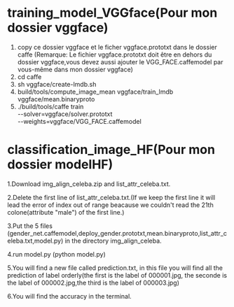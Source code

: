# training_model_VGGface(Pour mon dossier vggface)
1.  copy ce dossier vggface et le ficher vggface.prototxt dans le dossier caffe 
(Remarque: Le fichier vggface.prototxt doit être en dehors du dossier vggface,vous devez aussi ajouter le VGG_FACE.caffemodel par vous-même dans mon dossier vggface)
2.  cd caffe
3.  sh vggface/create-lmdb.sh
4.  build/tools/compute_image_mean vggface/train_lmdb vggface/mean.binaryproto
5.  ./build/tools/caffe train \
    --solver=vggface/solver.prototxt \
    --weights=vggface/VGG_FACE.caffemodel



# classification_image_HF(Pour mon dossier modelHF)
<p> 1.Download img_align_celeba.zip and list_attr_celeba.txt.</p>
<p>2.Delete the first line of list_attr_celeba.txt.(If we keep the first line it will lead the error of index out of range beacause we couldn't read the 21th colone(attribute "male") of the first line.)</p>
<p>3.Put the 5 files (gender_net.caffemodel,deploy_gender.prototxt,mean.binaryproto,list_attr_celeba.txt,model.py) in the directory img_align_celeba.</p>
<p>4.run model.py (python model.py)</p>
<p>5.You will find a new file called prediction.txt, in this file you will find all the prediction of label orderly(the first is the label of 000001.jpg, the seconde is the label of 000002.jpg,the third is the label of 000003.jpg)</p>
<p>6.You will find the accuracy in the terminal.</p>


